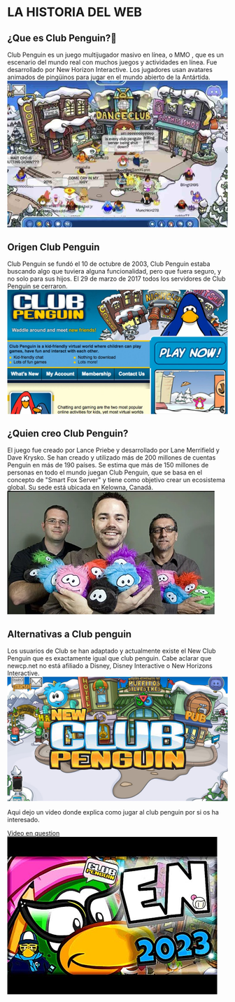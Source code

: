 # LA HISTORIA DEL WEB
## ¿Que es Club Penguin?🐧
Club Penguin es un juego multijugador masivo en línea, o MMO , que es un escenario del mundo real con muchos juegos y actividades en línea. Fue desarrollado por New Horizon Interactive. Los jugadores usan avatares animados de pingüinos para jugar en el mundo abierto de la Antártida. 
![Lobby de Club Penguin](https://github.com/kuromazin/SMX2M8UF1A1HistoriaWeb2005ClubPenguinIkerAmador/blob/main/ClubPenguinOnline.jpg)

## Origen Club Penguin
Club Penguin se fundó el 10 de octubre de 2003, Club Penguin estaba buscando algo que tuviera alguna funcionalidad, pero que fuera seguro, y no solo para sus hijos. El 29 de marzo de 2017 todos los servidores de Club Penguin se cerraron.
![Antigua Pagina de Club Penguin](https://github.com/kuromazin/SMX2M8UF1A1HistoriaWeb2005ClubPenguinIkerAmador/blob/main/maxresdefault.jpg)

## ¿Quien creo Club Penguin?
El juego fue creado por Lance Priebe y desarrollado por Lane Merrifield y Dave Krysko. Se han creado y utilizado más de 200 millones de cuentas Penguin en más de 190 países. Se estima que más de 150 millones de personas en todo el mundo juegan Club Penguin, que se basa en el concepto de "Smart Fox Server" y tiene como objetivo crear un ecosistema global. Su sede está ubicada en Kelowna, Canadá.
![Creadores de Club Penguin](https://github.com/kuromazin/SMX2M8UF1A1HistoriaWeb2005ClubPenguinIkerAmador/blob/main/creadores.jpg)

## Alternativas a Club penguin
Los usuarios de Club se han adaptado y actualmente existe el New Club Penguin que es exactamente igual que club penguin. Cabe aclarar que newcp.net no está afiliado a Disney, Disney Interactive o New Horizons Interactive. 
![New Club Penguin](https://github.com/kuromazin/SMX2M8UF1A1HistoriaWeb2005ClubPenguinIkerAmador/blob/main/codes-new-club-penguin.jpg)


Aqui dejo un video donde explica como jugar al club penguin por si os ha interesado.

[Video en question](https://www.youtube.com/watch?v=MxgKXlfkJCc "Como jugar a club penguin en 2023")
![Miniatura](https://github.com/kuromazin/SMX2M8UF1A1HistoriaWeb2005ClubPenguinIkerAmador/blob/main/miniatura.jpg)

